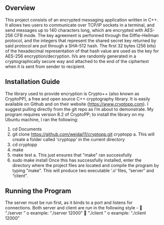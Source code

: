## Overview
This project consists of an encrypted messaging application written in C++. It allows two users to communicate over TCP/IP sockets in a terminal, and send messages up to 140 characters long, which are encrypted with AES-256 CFB mode. The key agreement is performed through the Diffie-Hellman protocol, and the integers that represent the shared secret key returned by said protocol are put through a SHA-512 hash. The first 32 bytes (256 bits) of the hexadecimal representation of that hash value are used as the key for AES-256 encryption/decryption. IVs are randomly generated in a cryptographically secure way and attached to the end of the ciphertext when it is sent from sender to recipient.

## Installation Guide
The library used to provide encryption is Crypto++ (also known as CryptoPP), a free and open source C++ cryptography library. It is easily available on Github and on their website (https://www.cryptopp.com). I suggest pulling directly from the git repo as I’m about to demonstrate. My program requires version 8.2 of CryptoPP; to install the library on my Ubuntu machine, I ran the following:
1. cd Documents
2. git clone https://github.com/weidai11/cryptopp.git cryptopp
a. This will create a folder called 'cryptopp' in the current directory
3. cd cryptopp
4. make
5. make test
    a. This just ensures that "make" ran successfully
6. sudo make install
Once this has successfully installed, enter the directory where the project files are located and compile the program by typing "make". This will produce two executable ‘.o’ files, “server” and “client”.

## Running the Program
The server must be run first, as it binds to a port and listens for connections. Both server and client are run in the following style -
     “./server <port number>”
        o example: “./server 12000”
     “./client <port number>”
        o example: “./client 12000”
